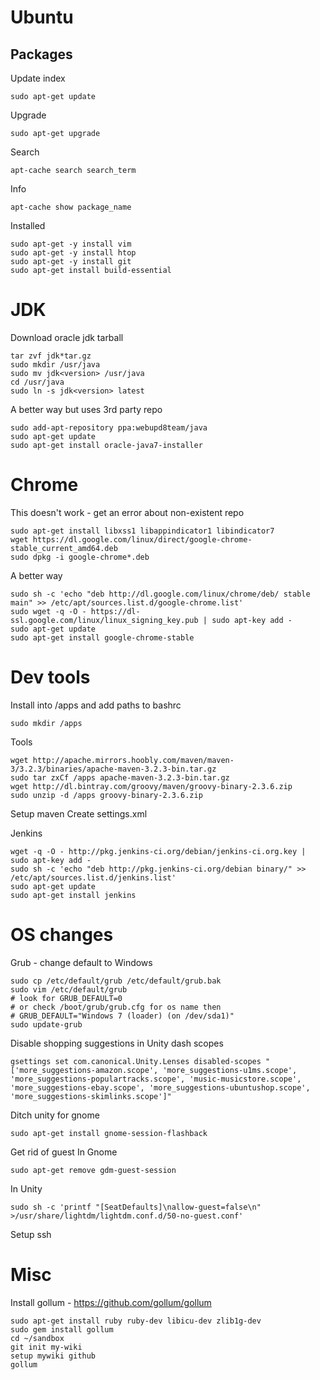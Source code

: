 # Ubuntu

## Packages
Update index
```
sudo apt-get update
```

Upgrade
```
sudo apt-get upgrade
```

Search
```
apt-cache search search_term
```

Info
```
apt-cache show package_name
```

Installed
```
sudo apt-get -y install vim
sudo apt-get -y install htop
sudo apt-get -y install git
sudo apt-get install build-essential
```

# JDK
Download oracle jdk tarball
```
tar zvf jdk*tar.gz
sudo mkdir /usr/java
sudo mv jdk<version> /usr/java
cd /usr/java
sudo ln -s jdk<version> latest
```

A better way but uses 3rd party repo
```
sudo add-apt-repository ppa:webupd8team/java
sudo apt-get update
sudo apt-get install oracle-java7-installer
```

# Chrome
This doesn't work - get an error about non-existent repo
```
sudo apt-get install libxss1 libappindicator1 libindicator7
wget https://dl.google.com/linux/direct/google-chrome-stable_current_amd64.deb
sudo dpkg -i google-chrome*.deb
```

A better way
```
sudo sh -c 'echo "deb http://dl.google.com/linux/chrome/deb/ stable main" >> /etc/apt/sources.list.d/google-chrome.list'
sudo wget -q -O - https://dl-ssl.google.com/linux/linux_signing_key.pub | sudo apt-key add -
sudo apt-get update
sudo apt-get install google-chrome-stable
```

# Dev tools
Install into /apps and add paths to bashrc
```
sudo mkdir /apps
```
Tools
```
wget http://apache.mirrors.hoobly.com/maven/maven-3/3.2.3/binaries/apache-maven-3.2.3-bin.tar.gz
sudo tar zxCf /apps apache-maven-3.2.3-bin.tar.gz
wget http://dl.bintray.com/groovy/maven/groovy-binary-2.3.6.zip
sudo unzip -d /apps groovy-binary-2.3.6.zip
```

Setup maven
Create settings.xml

Jenkins
```
wget -q -O - http://pkg.jenkins-ci.org/debian/jenkins-ci.org.key | sudo apt-key add -
sudo sh -c 'echo "deb http://pkg.jenkins-ci.org/debian binary/" >> /etc/apt/sources.list.d/jenkins.list'
sudo apt-get update
sudo apt-get install jenkins
```

# OS changes
Grub - change default to Windows
```
sudo cp /etc/default/grub /etc/default/grub.bak
sudo vim /etc/default/grub
# look for GRUB_DEFAULT=0
# or check /boot/grub/grub.cfg for os name then
# GRUB_DEFAULT="Windows 7 (loader) (on /dev/sda1)"
sudo update-grub
```

Disable shopping suggestions in Unity dash scopes
```
gsettings set com.canonical.Unity.Lenses disabled-scopes "['more_suggestions-amazon.scope', 'more_suggestions-u1ms.scope', 'more_suggestions-populartracks.scope', 'music-musicstore.scope', 'more_suggestions-ebay.scope', 'more_suggestions-ubuntushop.scope', 'more_suggestions-skimlinks.scope']"
```

Ditch unity for gnome
```
sudo apt-get install gnome-session-flashback
```

Get rid of guest
In Gnome
```
sudo apt-get remove gdm-guest-session
```
In Unity
```
sudo sh -c 'printf "[SeatDefaults]\nallow-guest=false\n" >/usr/share/lightdm/lightdm.conf.d/50-no-guest.conf'
```

Setup ssh

# Misc
Install gollum - https://github.com/gollum/gollum
```
sudo apt-get install ruby ruby-dev libicu-dev zlib1g-dev
sudo gem install gollum
cd ~/sandbox
git init my-wiki
setup mywiki github
gollum 
```